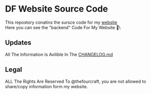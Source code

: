 # DF Website Source Code
This repostory conatins the sursce code for my [website](https://www.thefourcraft.com)\
Here you can see the "backend" Code For My Website 🙂\
## Updates
All The Information Is Avilible In The [CHANGELOG.md](CHANGELOG.md)

## Legal
ALL The Rights Are Reserved To @thefourcraft, you are not allowed to share/copy information form my website.